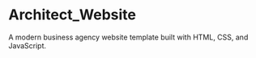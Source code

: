 # Architect_Website
A modern business agency website template built with HTML, CSS, and JavaScript.
